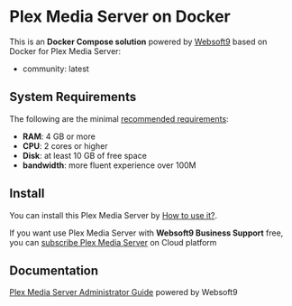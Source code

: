 # Plex Media Server on Docker  

This is an **Docker Compose solution** powered by [Websoft9](https://www.websoft9.com) based on Docker for Plex Media Server:


 - community:  latest


## System Requirements

The following are the minimal [recommended requirements](https://www.plex.tv/media-server-downloads):

* **RAM**: 4 GB or more
* **CPU**: 2 cores or higher
* **Disk**: at least 10 GB of free space
* **bandwidth**: more fluent experience over 100M  

## Install

You can install this Plex Media Server by [How to use it?](https://github.com/Websoft9/docker-library#how-to-use-it).   

If you want use Plex Media Server with **Websoft9 Business Support** free, you can [subscribe Plex Media Server](https://www.websoft9.com/apps) on Cloud platform

## Documentation

[Plex Media Server Administrator Guide](https://support.websoft9.com/docs/plex) powered by Websoft9
